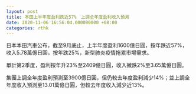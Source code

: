```yaml
---
layout: post
title: 本田上半年度盈利跌近57%　上調全年度盈利收入預測
date: 2020-11-06 16:56:04.000000000 +08:00
categories: rthk
---
```


日本本田汽車公布，截至9月底止，上半年度盈利1600億日圓，按年跌近57%，收入5.78萬億日圓，按年跌25%，新型肺炎疫情拖累市場需求。

單計第2季度，盈利按年升23%至2409億日圓，收入微跌2%至3.65萬億日圓。

集團上調全年度盈利預測至3900億日圓，但仍較去年度盈利減少14%；並上調全年度收入預測至13.01萬億日圓，但較去年度收入減少近13%。
